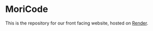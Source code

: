 # MoriCode

This is the repository for our front facing website, hosted on [Render](https://render.com).